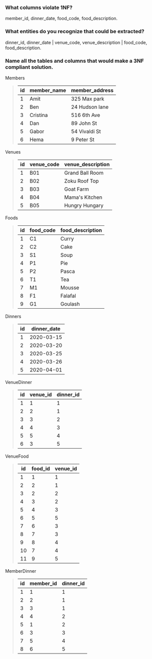### What columns violate 1NF?

member_id, dinner_date, food_code, food_description.

### What entities do you recognize that could be extracted?

dinner_id, dinner_date | venue_code, venue_description | food_code, food_description.

### Name all the tables and columns that would make a 3NF compliant solution.

Members

> | id  | member_name | member_address |
> | --- | ----------- | -------------- |
> | 1   | Amit        | 325 Max park   |
> | 2   | Ben         | 24 Hudson lane |
> | 3   | Cristina    | 516 6th Ave    |
> | 4   | Dan         | 89 John St     |
> | 5   | Gabor       | 54 Vivaldi St  |
> | 6   | Hema        | 9 Peter St     |

Venues

> | id  | venue_code | venue_description |
> | --- | ---------- | ----------------- |
> | 1   | B01        | Grand Ball Room   |
> | 2   | B02        | Zoku Roof Top     |
> | 3   | B03        | Goat Farm         |
> | 4   | B04        | Mama's Kitchen    |
> | 5   | B05        | Hungry Hungary    |

Foods

> | id  | food_code | food_description |
> | --- | --------- | ---------------- |
> | 1   | C1        | Curry            |
> | 2   | C2        | Cake             |
> | 3   | S1        | Soup             |
> | 4   | P1        | Pie              |
> | 5   | P2        | Pasca            |
> | 6   | T1        | Tea              |
> | 7   | M1        | Mousse           |
> | 8   | F1        | Falafal          |
> | 9   | G1        | Goulash          |

Dinners

> | id  | dinner_date |
> | --- | ----------- |
> | 1   | 2020-03-15  |
> | 2   | 2020-03-20  |
> | 3   | 2020-03-25  |
> | 4   | 2020-03-26  |
> | 5   | 2020-04-01  |

VenueDinner

> | id  | venue_id | dinner_id |
> | --- | -------- | --------- |
> | 1   | 1        | 1         |
> | 2   | 2        | 1         |
> | 3   | 3        | 2         |
> | 4   | 4        | 3         |
> | 5   | 5        | 4         |
> | 6   | 3        | 5         |

VenueFood

> | id  | food_id | venue_id |
> | --- | ------- | -------- |
> | 1   | 1       | 1        |
> | 2   | 2       | 1        |
> | 3   | 2       | 2        |
> | 4   | 3       | 2        |
> | 5   | 4       | 3        |
> | 6   | 5       | 5        |
> | 7   | 6       | 3        |
> | 8   | 7       | 3        |
> | 9   | 8       | 4        |
> | 10  | 7       | 4        |
> | 11  | 9       | 5        |

MemberDinner

> | id  | member_id | dinner_id |
> | --- | --------- | --------- |
> | 1   | 1         | 1         |
> | 2   | 2         | 1         |
> | 3   | 3         | 1         |
> | 4   | 4         | 2         |
> | 5   | 1         | 2         |
> | 6   | 3         | 3         |
> | 7   | 5         | 4         |
> | 8   | 6         | 5         |
